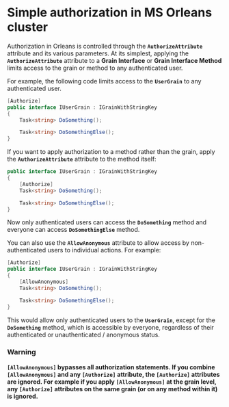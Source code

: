 ﻿# Simple authorization in MS Orleans cluster

Authorization in Orleans is controlled through the **`AuthorizeAttribute`** attribute and its various parameters. At its simplest, applying the **`AuthorizeAttribute`** attribute to a **Grain Interface** or **Grain Interface Method** limits access to the grain or method to any authenticated user.

For example, the following code limits access to the **`UserGrain`** to any authenticated user.

```csharp
[Authorize]
public interface IUserGrain : IGrainWithStringKey
{
    Task<string> DoSomething();

    Task<string> DoSomethingElse();
}
```

If you want to apply authorization to a method rather than the grain, apply the **`AuthorizeAttribute`** attribute to the method itself:

```csharp
public interface IUserGrain : IGrainWithStringKey
{
    [Authorize]
    Task<string> DoSomething();

    Task<string> DoSomethingElse();
}
```

Now only authenticated users can access the **`DoSomething`** method and everyone can access **`DoSomethingElse`** method.

You can also use the **`AllowAnonymous`** attribute to allow access by non-authenticated users to individual actions. For example:

```csharp
[Authorize]
public interface IUserGrain : IGrainWithStringKey
{
    [AllowAnonymous]
    Task<string> DoSomething();

    Task<string> DoSomethingElse();
}
```

This would allow only authenticated users to the **`UserGrain`**, except for the **`DoSomething`** method, which is accessible by everyone, regardless of their authenticated or unauthenticated / anonymous status.

### Warning

**`[AllowAnonymous]` bypasses all authorization statements. If you combine `[AllowAnonymous]` and any `[Authorize]` attribute, the `[Authorize]` attributes are ignored. For example if you apply `[AllowAnonymous]` at the grain level, any `[Authorize]` attributes on the same grain (or on any method within it) is ignored.**
